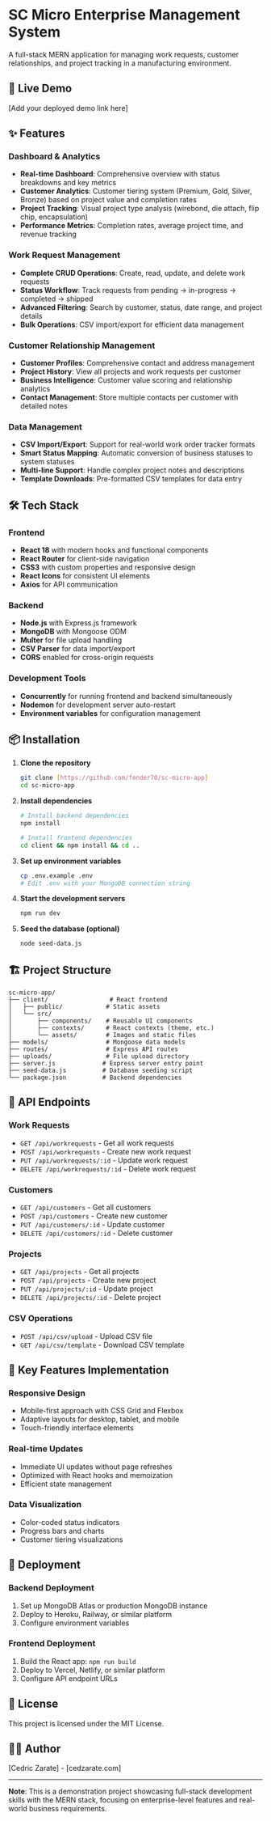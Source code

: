 # SC Micro Enterprise Management System

A full-stack MERN application for managing work requests, customer relationships, and project tracking in a manufacturing environment.

## 🚀 Live Demo

[Add your deployed demo link here]

## ✨ Features

### Dashboard & Analytics
- **Real-time Dashboard**: Comprehensive overview with status breakdowns and key metrics
- **Customer Analytics**: Customer tiering system (Premium, Gold, Silver, Bronze) based on project value and completion rates
- **Project Tracking**: Visual project type analysis (wirebond, die attach, flip chip, encapsulation)
- **Performance Metrics**: Completion rates, average project time, and revenue tracking

### Work Request Management
- **Complete CRUD Operations**: Create, read, update, and delete work requests
- **Status Workflow**: Track requests from pending → in-progress → completed → shipped
- **Advanced Filtering**: Search by customer, status, date range, and project details
- **Bulk Operations**: CSV import/export for efficient data management

### Customer Relationship Management
- **Customer Profiles**: Comprehensive contact and address management
- **Project History**: View all projects and work requests per customer
- **Business Intelligence**: Customer value scoring and relationship analytics
- **Contact Management**: Store multiple contacts per customer with detailed notes

### Data Management
- **CSV Import/Export**: Support for real-world work order tracker formats
- **Smart Status Mapping**: Automatic conversion of business statuses to system statuses
- **Multi-line Support**: Handle complex project notes and descriptions
- **Template Downloads**: Pre-formatted CSV templates for data entry

## 🛠️ Tech Stack

### Frontend
- **React 18** with modern hooks and functional components
- **React Router** for client-side navigation
- **CSS3** with custom properties and responsive design
- **React Icons** for consistent UI elements
- **Axios** for API communication

### Backend
- **Node.js** with Express.js framework
- **MongoDB** with Mongoose ODM
- **Multer** for file upload handling
- **CSV Parser** for data import/export
- **CORS** enabled for cross-origin requests

### Development Tools
- **Concurrently** for running frontend and backend simultaneously
- **Nodemon** for development server auto-restart
- **Environment variables** for configuration management

## 📦 Installation

1. **Clone the repository**
   ```bash
   git clone [https://github.com/fender70/sc-micro-app]
   cd sc-micro-app
   ```

2. **Install dependencies**
   ```bash
   # Install backend dependencies
   npm install
   
   # Install frontend dependencies
   cd client && npm install && cd ..
   ```

3. **Set up environment variables**
   ```bash
   cp .env.example .env
   # Edit .env with your MongoDB connection string
   ```

4. **Start the development servers**
   ```bash
   npm run dev
   ```

5. **Seed the database (optional)**
   ```bash
   node seed-data.js
   ```

## 🏗️ Project Structure

```
sc-micro-app/
├── client/                 # React frontend
│   ├── public/            # Static assets
│   └── src/
│       ├── components/    # Reusable UI components
│       ├── contexts/      # React contexts (theme, etc.)
│       └── assets/        # Images and static files
├── models/                # Mongoose data models
├── routes/                # Express API routes
├── uploads/               # File upload directory
├── server.js             # Express server entry point
├── seed-data.js          # Database seeding script
└── package.json          # Backend dependencies
```

## 🔧 API Endpoints

### Work Requests
- `GET /api/workrequests` - Get all work requests
- `POST /api/workrequests` - Create new work request
- `PUT /api/workrequests/:id` - Update work request
- `DELETE /api/workrequests/:id` - Delete work request

### Customers
- `GET /api/customers` - Get all customers
- `POST /api/customers` - Create new customer
- `PUT /api/customers/:id` - Update customer
- `DELETE /api/customers/:id` - Delete customer

### Projects
- `GET /api/projects` - Get all projects
- `POST /api/projects` - Create new project
- `PUT /api/projects/:id` - Update project
- `DELETE /api/projects/:id` - Delete project

### CSV Operations
- `POST /api/csv/upload` - Upload CSV file
- `GET /api/csv/template` - Download CSV template

## 🎨 Key Features Implementation

### Responsive Design
- Mobile-first approach with CSS Grid and Flexbox
- Adaptive layouts for desktop, tablet, and mobile
- Touch-friendly interface elements

### Real-time Updates
- Immediate UI updates without page refreshes
- Optimized with React hooks and memoization
- Efficient state management

### Data Visualization
- Color-coded status indicators
- Progress bars and charts
- Customer tiering visualizations

## 🚀 Deployment

### Backend Deployment
1. Set up MongoDB Atlas or production MongoDB instance
2. Deploy to Heroku, Railway, or similar platform
3. Configure environment variables

### Frontend Deployment
1. Build the React app: `npm run build`
2. Deploy to Vercel, Netlify, or similar platform
3. Configure API endpoint URLs

## 📝 License

This project is licensed under the MIT License.

## 👨‍💻 Author

[Cedric Zarate] - [cedzarate.com]

---

**Note**: This is a demonstration project showcasing full-stack development skills with the MERN stack, focusing on enterprise-level features and real-world business requirements. 